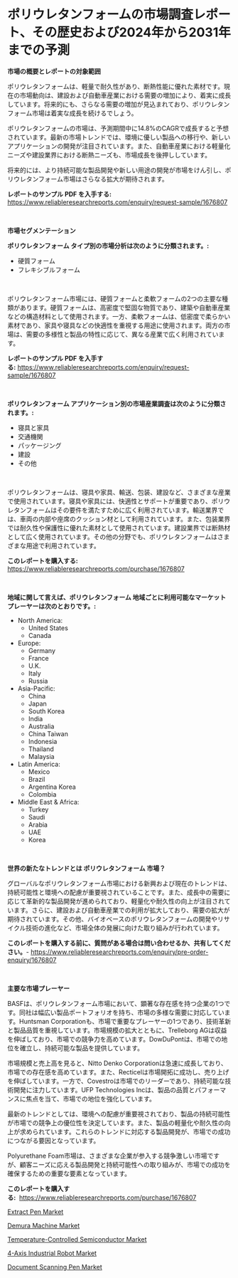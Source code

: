 <p><h1>ポリウレタンフォームの市場調査レポート、その歴史および2024年から2031年までの予測</h1></p><p><strong>市場の概要とレポートの対象範囲</strong></p>
<p><p>ポリウレタンフォームは、軽量で耐久性があり、断熱性能に優れた素材です。現在の市場動向は、建設および自動車産業における需要の増加により、着実に成長しています。将来的にも、さらなる需要の増加が見込まれており、ポリウレタンフォーム市場は着実な成長を続けるでしょう。</p><p>ポリウレタンフォームの市場は、予測期間中に14.8%のCAGRで成長すると予想されています。最新の市場トレンドでは、環境に優しい製品への移行や、新しいアプリケーションの開発が注目されています。また、自動車産業における軽量化ニーズや建設業界における断熱ニーズも、市場成長を後押ししています。</p><p>将来的には、より持続可能な製品開発や新しい用途の開発が市場をけん引し、ポリウレタンフォーム市場はさらなる拡大が期待されます。</p></p>
<p><strong>レポートのサンプル PDF を入手する:</strong> <a href="https://www.reliableresearchreports.com/enquiry/request-sample/1676807">https://www.reliableresearchreports.com/enquiry/request-sample/1676807</a></p>
<p>&nbsp;</p>
<p><strong>市場セグメンテーション</strong></p>
<p><strong>ポリウレタンフォーム タイプ別の市場分析は次のように分類されます。:</strong></p>
<p><ul><li>硬質フォーム</li><li>フレキシブルフォーム</li></ul></p>
<p>&nbsp;</p>
<p><p>ポリウレタンフォーム市場には、硬質フォームと柔軟フォームの2つの主要な種類があります。硬質フォームは、高密度で堅固な物質であり、建築や自動車産業などの構造材料として使用されます。一方、柔軟フォームは、低密度で柔らかい素材であり、家具や寝具などの快適性を重視する用途に使用されます。両方の市場は、需要の多様性と製品の特性に応じて、異なる産業で広く利用されています。</p></p>
<p><strong>レポートのサンプル PDF を入手する:</strong>&nbsp;<a href="https://www.reliableresearchreports.com/enquiry/request-sample/1676807">https://www.reliableresearchreports.com/enquiry/request-sample/1676807</a></p>
<p>&nbsp;</p>
<p><strong> ポリウレタンフォーム アプリケーション別の市場産業調査は次のように分類されます。:</strong></p>
<p><ul><li>寝具と家具</li><li>交通機関</li><li>パッケージング</li><li>建設</li><li>その他</li></ul></p>
<p>&nbsp;</p>
<p><p>ポリウレタンフォームは、寝具や家具、輸送、包装、建設など、さまざまな産業で使用されています。寝具や家具には、快適性とサポートが重要であり、ポリウレタンフォームはその要件を満たすために広く利用されています。輸送業界では、車両の内部や座席のクッション材として利用されています。また、包装業界では耐久性や保護性に優れた素材として使用されています。建設業界では断熱材として広く使用されています。その他の分野でも、ポリウレタンフォームはさまざまな用途で利用されています。</p></p>
<p><strong>このレポートを購入する:</strong>&nbsp; <a href="https://www.reliableresearchreports.com/purchase/1676807">https://www.reliableresearchreports.com/purchase/1676807</a></p>
<p>&nbsp;</p>
<p><strong>地域に関して言えば、ポリウレタンフォーム 地域ごとに利用可能なマーケットプレーヤーは次のとおりです。:</strong></p>
<p><ul>
    <li>
        North America:
        <ul>
            <li>United States</li>
            <li>Canada</li>
        </ul>
    </li>
    <li>
        Europe:
        <ul>
            <li>Germany</li>
            <li>France</li>
            <li>U.K.</li>
            <li>Italy</li>
            <li>Russia</li>
        </ul>
    </li>
    <li>
        Asia-Pacific:
        <ul>
            <li>China</li>
            <li>Japan</li>
            <li>South Korea</li>
            <li>India</li>
            <li>Australia</li>
            <li>China Taiwan</li>
            <li>Indonesia</li>
            <li>Thailand</li>
            <li>Malaysia</li>
        </ul>
    </li>
    <li>
        Latin America:
        <ul>
            <li>Mexico</li>
            <li>Brazil</li>
            <li>Argentina Korea</li>
            <li>Colombia</li>
        </ul>
    </li>
    <li>
        Middle East & Africa:
        <ul>
            <li>Turkey</li>
            <li>Saudi</li>
            <li>Arabia</li>
            <li>UAE</li>
            <li>Korea</li>
        </ul>
    </li>
    </ul></p>
<p>&nbsp;</p>
<p><strong>世界の新たなトレンドとは ポリウレタンフォーム 市場？</strong></p>
<p><p>グローバルなポリウレタンフォーム市場における新興および現在のトレンドは、持続可能性と環境への配慮が重要視されていることです。また、成長中の需要に応じて革新的な製品開発が進められており、軽量化や耐久性の向上が注目されています。さらに、建設および自動車産業での利用が拡大しており、需要の拡大が期待されています。その他、バイオベースのポリウレタンフォームの開発やリサイクル技術の進化など、市場全体の発展に向けた取り組みが行われています。</p></p>
<p><strong>このレポートを購入する前に、質問がある場合は問い合わせるか、共有してください。</strong>- <a href="https://www.reliableresearchreports.com/enquiry/pre-order-enquiry/1676807">https://www.reliableresearchreports.com/enquiry/pre-order-enquiry/1676807</a></p>
<p>&nbsp;</p>
<p><strong>主要な市場プレーヤー</strong></p>
<p><p>BASFは、ポリウレタンフォーム市場において、顕著な存在感を持つ企業の1つです。同社は幅広い製品ポートフォリオを持ち、市場の多様な需要に対応しています。Huntsman Corporationも、市場で重要なプレーヤーの1つであり、技術革新と製品品質を重視しています。市場規模の拡大とともに、Trelleborg AGは収益を伸ばしており、市場での競争力を高めています。DowDuPontは、市場での地位を確立し、持続可能な製品を提供しています。</p><p>市場規模と売上高を見ると、Nitto Denko Corporationは急速に成長しており、市場での存在感を高めています。また、Recticelは市場開拓に成功し、売り上げを伸ばしています。一方で、Covestroは市場でのリーダーであり、持続可能な技術開発に注力しています。UFP Technologies Incは、製品の品質とパフォーマンスに焦点を当て、市場での地位を強化しています。</p><p>最新のトレンドとしては、環境への配慮が重要視されており、製品の持続可能性が市場での競争上の優位性を決定しています。また、製品の軽量化や耐久性の向上が求められています。これらのトレンドに対応する製品開発が、市場での成功につながる要因となっています。</p><p>Polyurethane Foam市場は、さまざまな企業が参入する競争激しい市場ですが、顧客ニーズに応える製品開発と持続可能性への取り組みが、市場での成功を確保するための重要な要素となっています。</p></p>
<p><strong>このレポートを購入する:</strong>&nbsp;&nbsp;<a href="https://www.reliableresearchreports.com/purchase/1676807">https://www.reliableresearchreports.com/purchase/1676807</a></p>
<p><p><a href="https://view.publitas.com/reportprime-1/extract-pen-market-size-and-growth-market-segmentation-regional-and-country-breakdowns-and-market-trends-for-period-from-2024-2031/">Extract Pen Market</a></p><p><a href="https://fearless-okapi-6c8.notion.site/Demura-Machine-Market-Size-and-Growth-Market-Segmentation-Regional-and-Country-Breakdowns-and-Mar-93615e1bfb2d4016b66e4b6e84d7033b">Demura Machine Market</a></p><p><a href="https://scarlet-rocket-c63.notion.site/Temperature-Controlled-Semiconductor-Market-Offer-Valuable-Insights-into-Market-Size-Market-Share--3f757523ab384263923078bc8c0ba207">Temperature-Controlled Semiconductor Market</a></p><p><a href="https://zircon-bluebell-299.notion.site/4-Axis-Industrial-Robot-Market-Size-and-Growth-Market-Segmentation-Regional-and-Country-Breakdowns-7116267f77cf476b870bd5ea3b4ddd57">4-Axis Industrial Robot Market</a></p><p><a href="https://view.publitas.com/reportprime-1/document-scanning-pen-market-growth-market-trends-covid-19-impact-and-forecasts-for-period-from-2024-2031/">Document Scanning Pen Market</a></p></p>